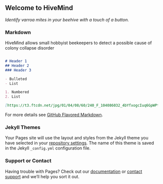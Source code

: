 ## Welcome to HiveMind 

_Identify varroa mites in your beehive with a touch of a button._ 

### Markdown

HiveMind allows small hobbyist beekeepers to detect a possible cause of colony collapse disorder
```markdown

# Header 1
## Header 2
### Header 3

- Bulleted
- List

1. Numbered
2. List

[https://t3.ftcdn.net/jpg/01/04/08/60/240_F_104086032_4bYfxogcIuq6GpWPtuAq4oSysku4I35D.jpg](https://t3.ftcdn.net/jpg/01/04/08/60/240_F_104086032_4bYfxogcIuq6GpWPtuAq4oSysku4I35D.jpg) and ![Image](https://t3.ftcdn.net/jpg/01/04/08/60/240_F_104086032_4bYfxogcIuq6GpWPtuAq4oSysku4I35D.jpg)

```

For more details see [GitHub Flavored Markdown](https://guides.github.com/features/mastering-markdown/).

### Jekyll Themes

Your Pages site will use the layout and styles from the Jekyll theme you have selected in your [repository settings](https://github.com/riya10000/Infinitum-/settings). The name of this theme is saved in the Jekyll `_config.yml` configuration file.

### Support or Contact

Having trouble with Pages? Check out our [documentation](https://help.github.com/categories/github-pages-basics/) or [contact support](https://github.com/contact) and we’ll help you sort it out.

